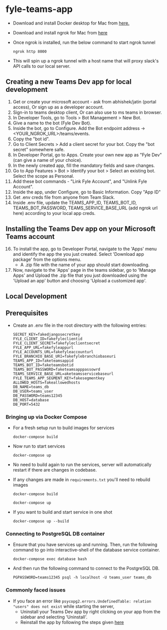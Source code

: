 # fyle-teams-app #

* Download and install Docker desktop for Mac from [here.](https://www.docker.com/products/docker-desktop)

* Download and install ngrok for Mac from [here](https://ngrok.com/download)

* Once ngrok is installed, run the below command to start ngrok tunnel
    ```
    ngrok http 8000
    ```

* This will spin up a ngrok tunnel with a host name that will proxy slack's API calls to our local server.

## Creating a new Teams Dev app for local development ##
1. Get or create your microsoft account - ask from abhishek/jatin (portal access), Or sign up as a developer account.
2. Sign-in to teams desktop client, Or can also use to ms teams in browser.
4. In Developer Tools, go to Tools > Bot Management > New Bot.
5. Give a name to the bot (Fyle Dev Bot).
6. Inside the bot, go to Configure. Add the Bot endpoint address -> <YOUR_NGROK_URL>/teams/events.
7. Copy the "bot id".
8. Go to Client Secrets > Add a client secret for your bot. Copy the "bot secret" somewhere safe.
9. In Developer Portal, go to Apps. Create your own new app as "Fyle Dev" (can give a name of your choice).
10. In the newly created app, fill the mandatory fields and save changes.
11. Go to App Features > Bot > Identify your bot > Select an existing bot. Select the scope as Personal. 
12. Add these bot commands - "Link Fyle Account", and "Unlink Fyle Account".
13. Inside the app, under Configure, go to Basic Information. Copy "App ID"
14. Get .env creds file from anyone from Team Slack. 
15. Inside .env file, update the TEAMS_APP_ID, TEAMS_BOT_ID, TEAMS_BOT_PASSWORD, TEAMS_SERVICE_BASE_URL (add ngrok url here) according to your local app creds.

## Installing the Teams Dev app on your Microsoft Teams account ## 
16. To install the app, go to Developer Portal, navigate to the 'Apps' menu and identify the app the you just created. Select 'Download app package' from the options menu.
    - A .zip file with the name of your app should start downloading.
17. Now, navigate to the 'Apps' page in the teams sidebar, go to 'Manage Apps' and Upload the .zip file that you just downloaded using the 'Upload an app' button and choosing 'Upload a customized app'.

## Local Development ##

## Prerequisites ##

* Create an .env file in the root directory with the following entries:

    ```
    SECRET_KEY=fakedjangosecretkey
    FYLE_CLIENT_ID=fakefyleclientid
    FYLE_CLIENT_SECRET=fakefyleclientsecret
    FYLE_APP_URL=fakefyleappurl
    FYLE_ACCOUNTS_URL=fakefyleaccounturl
    FYLE_BRANCHIO_BASE_URI=fakefylebranchiobaseuri
    TEAMS_APP_ID=faketeamsappid
    TEAMS_BOT_ID=faketeamsbotid
    TEAMS_BOT_PASSWORD=faketeamsapppassowrd
    TEAMS_SERVICE_BASE_URL=aketeamsservicebaseurl
    FYLE_TEAMS_APP_SEGMENT_KEY=fakesegmentkey
    ALLOWED_HOSTS=fakeallowedhosts
    DB_NAME=teams_db
    DB_USER=teams_user
    DB_PASSWORD=teams12345
    DB_HOST=database
    DB_PORT=5432
    ```

### Bringing up via Docker Compose ###

* For a fresh setup run to build images for services
    ```
    docker-compose build
    ```

* Now run to start services
    ```
    docker-compose up
    ```

* No need to build again to run the services, server will automatically restart if there are changes in codebase.

* If any changes are made in `requirements.txt` you'll need to rebuild images
    ```
    docker-compose build
    
    docker-compose up
    ```

* If you want to build and start service in one shot

    ```
    docker-compose up --build
    ```


### Connecting to PostgreSQL DB container ###

* Ensure that you have services up and running. Then, run the following command to go into interactive-shell of the database service container.
    ```
    docker-compose exec database bash
    ```
    
* And then run the following command to connect to the PostgreSQL DB.
    ```
    PGPASSWORD=teams12345 psql -h localhost -U teams_user teams_db
    ```

### Commonly faced issues ###
* If you face an error like `psycopg2.errors.UndefinedTable: relation "users" does not exist` while starting the server,
  * Uninstall your Teams Dev app by right clicking on your app from the sidebar and selecting 'Uninstall'.
  * Reinstall the app by following the steps given [here](#installing-the-teams-dev-app-on-your-microsoft-teams-account)
